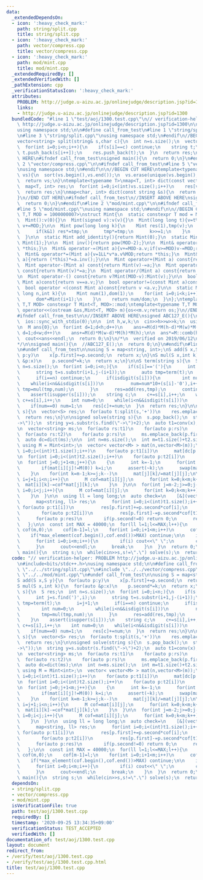```yaml
---
data:
  _extendedDependsOn:
  - icon: ':heavy_check_mark:'
    path: string/split.cpp
    title: string/split.cpp
  - icon: ':heavy_check_mark:'
    path: vector/compress.cpp
    title: vector/compress.cpp
  - icon: ':heavy_check_mark:'
    path: mod/mint.cpp
    title: mod/mint.cpp
  _extendedRequiredBy: []
  _extendedVerifiedWith: []
  _pathExtension: cpp
  _verificationStatusIcon: ':heavy_check_mark:'
  attributes:
    PROBLEM: http://judge.u-aizu.ac.jp/onlinejudge/description.jsp?id=1300
    links:
    - http://judge.u-aizu.ac.jp/onlinejudge/description.jsp?id=1300
  bundledCode: "#line 1 \"test/aoj/1300.test.cpp\"\n// verification-helper: PROBLEM\
    \ http://judge.u-aizu.ac.jp/onlinejudge/description.jsp?id=1300\n\n#include<bits/stdc++.h>\n\
    using namespace std;\n\n#define call_from_test\n#line 1 \"string/split.cpp\"\n\
    \n#line 3 \"string/split.cpp\"\nusing namespace std;\n#endif\n//BEGIN CUT HERE\n\
    vector<string> split(string& s,char c){\n  int n=s.size();\n  vector<string> res;\n\
    \  for(int i=0;i<n;i++){\n    if(s[i]==c) continue;\n    string t;\n    while(i<n&&s[i]!=c)\
    \ t.push_back(s[i++]);\n    res.push_back(t);\n  }\n  return res;\n}\n//END CUT\
    \ HERE\n#ifndef call_from_test\nsigned main(){\n  return 0;\n}\n#endif\n#line\
    \ 2 \"vector/compress.cpp\"\n\n#ifndef call_from_test\n#line 5 \"vector/compress.cpp\"\
    \nusing namespace std;\n#endif\n\n//BEGIN CUT HERE\ntemplate<typename V>\nV compress(V\
    \ vs){\n  sort(vs.begin(),vs.end());\n  vs.erase(unique(vs.begin(),vs.end()),vs.end());\n\
    \  return vs;\n}\ntemplate<typename T>\nmap<T, int> dict(const vector<T> &vs){\n\
    \  map<T, int> res;\n  for(int i=0;i<(int)vs.size();i++)\n    res[vs[i]]=i;\n\
    \  return res;\n}\nmap<char, int> dict(const string &s){\n  return dict(vector<char>(s.begin(),s.end()));\n\
    }\n//END CUT HERE\n#ifndef call_from_test\n//INSERT ABOVE HERE\nsigned main(){\n\
    \  return 0;\n}\n#endif\n#line 2 \"mod/mint.cpp\"\n\n#ifndef call_from_test\n\
    #line 5 \"mod/mint.cpp\"\nusing namespace std;\n#endif\n\n//BEGIN CUT HERE\ntemplate<typename\
    \ T,T MOD = 1000000007>\nstruct Mint{\n  static constexpr T mod = MOD;\n  T v;\n\
    \  Mint():v(0){}\n  Mint(signed v):v(v){}\n  Mint(long long t){v=t%MOD;if(v<0)\
    \ v+=MOD;}\n\n  Mint pow(long long k){\n    Mint res(1),tmp(v);\n    while(k){\n\
    \      if(k&1) res*=tmp;\n      tmp*=tmp;\n      k>>=1;\n    }\n    return res;\n\
    \  }\n\n  static Mint add_identity(){return Mint(0);}\n  static Mint mul_identity(){return\
    \ Mint(1);}\n\n  Mint inv(){return pow(MOD-2);}\n\n  Mint& operator+=(Mint a){v+=a.v;if(v>=MOD)v-=MOD;return\
    \ *this;}\n  Mint& operator-=(Mint a){v+=MOD-a.v;if(v>=MOD)v-=MOD;return *this;}\n\
    \  Mint& operator*=(Mint a){v=1LL*v*a.v%MOD;return *this;}\n  Mint& operator/=(Mint\
    \ a){return (*this)*=a.inv();}\n\n  Mint operator+(Mint a) const{return Mint(v)+=a;}\n\
    \  Mint operator-(Mint a) const{return Mint(v)-=a;}\n  Mint operator*(Mint a)\
    \ const{return Mint(v)*=a;}\n  Mint operator/(Mint a) const{return Mint(v)/=a;}\n\
    \n  Mint operator-() const{return v?Mint(MOD-v):Mint(v);}\n\n  bool operator==(const\
    \ Mint a)const{return v==a.v;}\n  bool operator!=(const Mint a)const{return v!=a.v;}\n\
    \  bool operator <(const Mint a)const{return v <a.v;}\n\n  static Mint comb(long\
    \ long n,int k){\n    Mint num(1),dom(1);\n    for(int i=0;i<k;i++){\n      num*=Mint(n-i);\n\
    \      dom*=Mint(i+1);\n    }\n    return num/dom;\n  }\n};\ntemplate<typename\
    \ T,T MOD> constexpr T Mint<T, MOD>::mod;\ntemplate<typename T,T MOD>\nostream&\
    \ operator<<(ostream &os,Mint<T, MOD> m){os<<m.v;return os;}\n//END CUT HERE\n\
    #ifndef call_from_test\n\n//INSERT ABOVE HERE\nsigned ABC127_E(){\n  cin.tie(0);\n\
    \  ios::sync_with_stdio(0);\n\n  int h,w,k;\n  cin>>h>>w>>k;\n  using M = Mint<int>;\n\
    \n  M ans{0};\n  for(int d=1;d<h;d++)\n    ans+=M(d)*M(h-d)*M(w)*M(w);\n\n  for(int\
    \ d=1;d<w;d++)\n    ans+=M(d)*M(w-d)*M(h)*M(h);\n\n  ans*=M::comb(h*w-2,k-2);\n\
    \  cout<<ans<<endl;\n  return 0;\n}\n/*\n  verified on 2019/06/12\n  https://atcoder.jp/contests/abc127/tasks/abc127_e\n\
    */\n\nsigned main(){\n  //ABC127_E();\n  return 0;\n}\n#endif\n#line 10 \"test/aoj/1300.test.cpp\"\
    \n#undef call_from_test\n\nusing S = map<string, int>;\nS add(S x,S y){\n  for(auto\
    \ p:y)\n    x[p.first]+=p.second;\n  return x;\n}\nS mul(S x,int k){\n  for(auto\
    \ &p:x)\n    p.second*=k;\n  return x;\n}\n\nS term(string s){\n  S res;\n  int\
    \ n=s.size();\n  for(int i=0;i<n;){\n    if(s[i]=='('){\n      int j=s.find(')',i);\n\
    \      string t=s.substr(i+1,j-(i+1));\n      auto tmp=term(t);\n      i=j+1;\n\
    \      if(i==n) continue;\n      if(isdigit(s[i])){\n        int num=0;\n    \
    \    while(i<n&&isdigit(s[i]))\n          num=num*10+(s[i]-'0'),i++;\n       \
    \ tmp=mul(tmp,num);\n      }\n      res=add(res,tmp);\n      continue;\n    }\n\
    \    assert(isupper(s[i]));\n    string c;\n    c+=s[i],i++;\n    while(i<n&&islower(s[i]))\
    \ c+=s[i],i++;\n    int num=0;\n    while(i<n&&isdigit(s[i]))\n      num=num*10+(s[i]-'0'),i++;\n\
    \    if(num==0) num=1;\n    res[c]+=num;\n  }\n  return res;\n}\n\nvector<S> conv(string\
    \ s){\n  vector<S> res;\n  for(auto t:split(s,'+'))\n    res.emplace_back(term(t));\n\
    \  return res;\n}\n\nsigned solve(string s){\n  s.pop_back();\n  string x=s.substr(0,s.find(\"\
    ->\"));\n  string y=s.substr(s.find(\"->\")+2);\n  auto t1=conv(x);\n  auto t2=conv(y);\n\
    \n  vector<string> ms;\n  for(auto rs:t1)\n    for(auto p:rs)\n      ms.emplace_back(p.first);\n\
    \  for(auto rs:t2)\n    for(auto p:rs)\n      ms.emplace_back(p.first);\n  ms=compress(ms);\n\
    \  auto dc=dict(ms);\n\n  int n=ms.size();\n  int m=t1.size()+t2.size();\n\n \
    \ using M = Mint<int>;\n  vector< vector<M> > mat(n,vector<M>(m));\n  for(int\
    \ i=0;i<(int)t1.size();i++)\n    for(auto p:t1[i])\n      mat[dc[p.first]][i]=M(p.second);\n\
    \n  for(int i=0;i<(int)t2.size();i++)\n    for(auto p:t2[i])\n      mat[dc[p.first]][t1.size()+i]=-M(p.second);\n\
    \n  for(int j=0;j+1<m;j++){\n    {\n      int k=-1;\n      for(int i=j;i<n;i++)\n\
    \        if(mat[i][j]!=M(0)) k=i;\n      assert(~k);\n      swap(mat[j],mat[k]);\n\
    \    }\n    for(int k=m-1;k>=j;k--)\n      mat[j][k]/=mat[j][j];\n\n    for(int\
    \ i=j+1;i<n;i++){\n      M cof=mat[i][j];\n      for(int k=0;k<m;k++)\n      \
    \  mat[i][k]-=cof*mat[j][k];\n    }\n  }\n\n  for(int j=m-2;j>=0;j--){\n    for(int\
    \ i=0;i<j;i++){\n      M cof=mat[i][j];\n      for(int k=0;k<m;k++)\n        mat[i][k]-=cof*mat[j][k];\n\
    \    }\n  }\n\n  using ll = long long;\n  auto check=\n    [&](vector<ll> cof)->int{\n\
    \      map<string, ll> res;\n      for(int i=0;i<(int)t1.size();i++)\n       \
    \ for(auto p:t1[i])\n          res[p.first]+=p.second*cof[i];\n      for(int i=0;i<(int)t2.size();i++)\n\
    \        for(auto p:t2[i])\n          res[p.first]-=p.second*cof[t1.size()+i];\n\
    \      for(auto p:res)\n        if(p.second!=0) return 0;\n      return 1;\n \
    \   };\n\n  const int MAX = 40000;\n  for(ll l=1;l<=MAX;l++){\n    vector<ll>\
    \ cof(m,0);\n    cof[m-1]=l;\n    for(int i=0;i+1<m;i++)\n      cof[i]=(-M(l)*mat[i][m-1]).v;\n\
    \    if(*max_element(cof.begin(),cof.end())>MAX) continue;\n\n    if(check(cof)){\n\
    \      for(int i=0;i<m;i++){\n        if(i) cout<<\" \";\n        cout<<cof[i];\n\
    \      }\n      cout<<endl;\n      break;\n    }\n  }\n  return 0;\n}\n\nsigned\
    \ main(){\n  string s;\n  while(cin>>s,s!=\".\") solve(s);\n  return 0;\n}\n"
  code: "// verification-helper: PROBLEM http://judge.u-aizu.ac.jp/onlinejudge/description.jsp?id=1300\n\
    \n#include<bits/stdc++.h>\nusing namespace std;\n\n#define call_from_test\n#include\
    \ \"../../string/split.cpp\"\n#include \"../../vector/compress.cpp\"\n#include\
    \ \"../../mod/mint.cpp\"\n#undef call_from_test\n\nusing S = map<string, int>;\n\
    S add(S x,S y){\n  for(auto p:y)\n    x[p.first]+=p.second;\n  return x;\n}\n\
    S mul(S x,int k){\n  for(auto &p:x)\n    p.second*=k;\n  return x;\n}\n\nS term(string\
    \ s){\n  S res;\n  int n=s.size();\n  for(int i=0;i<n;){\n    if(s[i]=='('){\n\
    \      int j=s.find(')',i);\n      string t=s.substr(i+1,j-(i+1));\n      auto\
    \ tmp=term(t);\n      i=j+1;\n      if(i==n) continue;\n      if(isdigit(s[i])){\n\
    \        int num=0;\n        while(i<n&&isdigit(s[i]))\n          num=num*10+(s[i]-'0'),i++;\n\
    \        tmp=mul(tmp,num);\n      }\n      res=add(res,tmp);\n      continue;\n\
    \    }\n    assert(isupper(s[i]));\n    string c;\n    c+=s[i],i++;\n    while(i<n&&islower(s[i]))\
    \ c+=s[i],i++;\n    int num=0;\n    while(i<n&&isdigit(s[i]))\n      num=num*10+(s[i]-'0'),i++;\n\
    \    if(num==0) num=1;\n    res[c]+=num;\n  }\n  return res;\n}\n\nvector<S> conv(string\
    \ s){\n  vector<S> res;\n  for(auto t:split(s,'+'))\n    res.emplace_back(term(t));\n\
    \  return res;\n}\n\nsigned solve(string s){\n  s.pop_back();\n  string x=s.substr(0,s.find(\"\
    ->\"));\n  string y=s.substr(s.find(\"->\")+2);\n  auto t1=conv(x);\n  auto t2=conv(y);\n\
    \n  vector<string> ms;\n  for(auto rs:t1)\n    for(auto p:rs)\n      ms.emplace_back(p.first);\n\
    \  for(auto rs:t2)\n    for(auto p:rs)\n      ms.emplace_back(p.first);\n  ms=compress(ms);\n\
    \  auto dc=dict(ms);\n\n  int n=ms.size();\n  int m=t1.size()+t2.size();\n\n \
    \ using M = Mint<int>;\n  vector< vector<M> > mat(n,vector<M>(m));\n  for(int\
    \ i=0;i<(int)t1.size();i++)\n    for(auto p:t1[i])\n      mat[dc[p.first]][i]=M(p.second);\n\
    \n  for(int i=0;i<(int)t2.size();i++)\n    for(auto p:t2[i])\n      mat[dc[p.first]][t1.size()+i]=-M(p.second);\n\
    \n  for(int j=0;j+1<m;j++){\n    {\n      int k=-1;\n      for(int i=j;i<n;i++)\n\
    \        if(mat[i][j]!=M(0)) k=i;\n      assert(~k);\n      swap(mat[j],mat[k]);\n\
    \    }\n    for(int k=m-1;k>=j;k--)\n      mat[j][k]/=mat[j][j];\n\n    for(int\
    \ i=j+1;i<n;i++){\n      M cof=mat[i][j];\n      for(int k=0;k<m;k++)\n      \
    \  mat[i][k]-=cof*mat[j][k];\n    }\n  }\n\n  for(int j=m-2;j>=0;j--){\n    for(int\
    \ i=0;i<j;i++){\n      M cof=mat[i][j];\n      for(int k=0;k<m;k++)\n        mat[i][k]-=cof*mat[j][k];\n\
    \    }\n  }\n\n  using ll = long long;\n  auto check=\n    [&](vector<ll> cof)->int{\n\
    \      map<string, ll> res;\n      for(int i=0;i<(int)t1.size();i++)\n       \
    \ for(auto p:t1[i])\n          res[p.first]+=p.second*cof[i];\n      for(int i=0;i<(int)t2.size();i++)\n\
    \        for(auto p:t2[i])\n          res[p.first]-=p.second*cof[t1.size()+i];\n\
    \      for(auto p:res)\n        if(p.second!=0) return 0;\n      return 1;\n \
    \   };\n\n  const int MAX = 40000;\n  for(ll l=1;l<=MAX;l++){\n    vector<ll>\
    \ cof(m,0);\n    cof[m-1]=l;\n    for(int i=0;i+1<m;i++)\n      cof[i]=(-M(l)*mat[i][m-1]).v;\n\
    \    if(*max_element(cof.begin(),cof.end())>MAX) continue;\n\n    if(check(cof)){\n\
    \      for(int i=0;i<m;i++){\n        if(i) cout<<\" \";\n        cout<<cof[i];\n\
    \      }\n      cout<<endl;\n      break;\n    }\n  }\n  return 0;\n}\n\nsigned\
    \ main(){\n  string s;\n  while(cin>>s,s!=\".\") solve(s);\n  return 0;\n}\n"
  dependsOn:
  - string/split.cpp
  - vector/compress.cpp
  - mod/mint.cpp
  isVerificationFile: true
  path: test/aoj/1300.test.cpp
  requiredBy: []
  timestamp: '2020-09-25 13:34:35+09:00'
  verificationStatus: TEST_ACCEPTED
  verifiedWith: []
documentation_of: test/aoj/1300.test.cpp
layout: document
redirect_from:
- /verify/test/aoj/1300.test.cpp
- /verify/test/aoj/1300.test.cpp.html
title: test/aoj/1300.test.cpp
---
```

